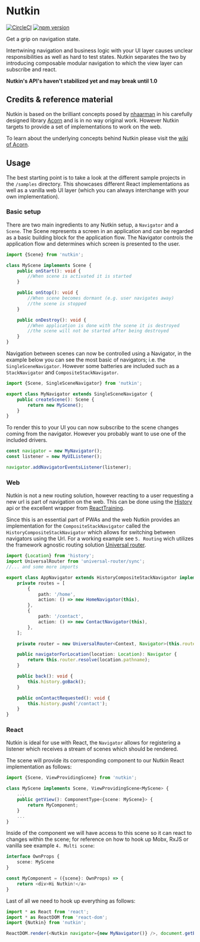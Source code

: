 # Nutkin

[![CircleCI](https://circleci.com/gh/JBlaak/Nutkin/tree/master.svg?style=svg)](https://circleci.com/gh/JBlaak/Nutkin/tree/master)
[![npm version](https://badge.fury.io/js/nutkin.svg)](https://badge.fury.io/js/nutkin)

Get a grip on navigation state.

Intertwining navigation and business logic with your UI layer
causes unclear responsibilities as well as hard to test states. Nutkin
separates the two by introducing composable modular navigation to which
the view layer can subscribe and react.

**Nutkin's API's haven't stabilized yet and may break until 1.0**

## Credits & reference material

Nutkin is based on the brilliant concepts posed by [nhaarman](https://github.com/nhaarman) in
his carefully designed library [Acorn](https://github.com/nhaarman/Acorn) and is in no
way original work. However Nutkin targets to provide a set of implementations
to work on the web.

To learn about the underlying concepts behind Nutkin please visit the [wiki of Acorn](https://nhaarman.github.io/Acorn/).

## Usage

The best starting point is to take a look at the different sample projects in the `/samples` directory.
This showcases different React implementations as well as a vanilla web UI layer (which you can always
interchange with your own implementation).

### Basic setup

There are two main ingredients to any Nutkin setup, a `Navigator` and a `Scene`. The Scene represents a
screen in an application and can be regarded as a basic building block for the application flow. The
Navigator controls the application flow and determines which screen is presented to the user.

```typescript
import {Scene} from 'nutkin';

class MyScene implements Scene {
    public onStart(): void {
        //When scene is activated it is started
    }

    public onStop(): void {
        //When scene becomes dormant (e.g. user navigates away)
        //the scene is stopped
    }

    public onDestroy(): void {
        //When application is done with the scene it is destroyed
        //the scene will not be started after being destroyed
    }
}
```

Navigation between scenes can now be controlled using a Navigator, in the example
below you can see the most basic of navigators; i.e. the `SingleSceneNavigator`.
However some batteries are included such as a `StackNavigator` and `CompositeStackNavigator`.

```typescript
import {Scene, SingleSceneNavigator} from 'nutkin';

export class MyNavigator extends SingleSceneNavigator {
    public createScene(): Scene {
        return new MyScene();
    }
}
```

To render this to your UI you can now subscribe to the scene changes coming
from the navigator. However you probably want to use one of the included drivers.

```typescript
const navigator = new MyNavigator();
const listener = new MyUIListener();

navigator.addNavigatorEventsListener(listener);
```

### Web

Nutkin is not a new routing solution, however reacting to a user requesting a new url
is part of navigation on the web. This can be done using the [History](https://developer.mozilla.org/en-US/docs/Web/API/History)
api or the excellent wrapper from [ReactTraining](https://github.com/ReactTraining/history).

Since this is an essential part of PWAs and the web Nutkin provides an implementation for the
`CompositeStackNavigator` called the `HistoryCompositeStackNavigator` which allows
for switching between navigators using the Url. For a working example see `5. Routing` wich utilizes
the framework agnostic routing solution [Universal router](https://github.com/kriasoft/universal-router).

```typescript
import {Location} from 'history';
import UniversalRouter from 'universal-router/sync';
//... and some more imports

export class AppNavigator extends HistoryCompositeStackNavigator implements HomeEvents, ViewUserEvents, ContactEvents {
    private routes = [
        {
            path: '/home',
            action: () => new HomeNavigator(this),
        },
        {
            path: '/contact',
            action: () => new ContactNavigator(this),
        },
    ];

    private router = new UniversalRouter<Context, Navigator>(this.routes);

    public navigatorForLocation(location: Location): Navigator {
        return this.router.resolve(location.pathname);
    }

    public back(): void {
        this.history.goBack();
    }

    public onContactRequested(): void {
        this.history.push('/contact');
    }
}
```

### React

Nutkin is ideal for use with React, the `Navigator` allows for registering
a listener which receives a stream of scenes which should be rendered.

The scene will provide its corresponding component to our Nutkin React implementation as follows:

```typescript
import {Scene, ViewProvidingScene} from 'nutkin';

class MyScene implements Scene, ViewProvidingScene<MyScene> {
    ...
    public getView(): ComponentType<{scene: MyScene}> {
        return MyComponent;
    }
    ...
}
```

Inside of the component we will have access to this scene so it can react to
changes within the scene; for reference on how to hook up Mobx, RxJS or vanilla see example `4. Multi scene`:

```typescript jsx
interface OwnProps {
    scene: MyScene
}

const MyComponent = ({scene}: OwnProps) => {
    return <div>Hi Nutkin!</a>
}
```

Last of all we need to hook up everything as follows:

```typescript jsx
import * as React from 'react';
import * as ReactDOM from 'react-dom';
import {Nutkin} from 'nutkin';

ReactDOM.render(<Nutkin navigator={new MyNavigator()} />, document.getElementById('app'));
```
